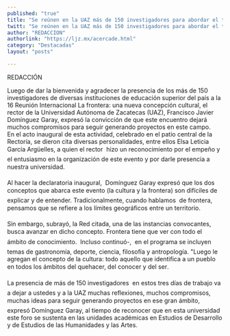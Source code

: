 ```yaml
---
published: "true"
title: "Se reúnen en la UAZ más de 150 investigadores para abordar el tema de la frontera"
twitt: "Se reúnen en la UAZ más de 150 investigadores para abordar el tema de la frontera"
author: "REDACCION"
authorlink: "https://ljz.mx/acercade.html"
category: "Destacadas"
layout: "posts"

---
```


REDACCIÓN



Luego de dar la bienvenida y agradecer la presencia de los más de 150 investigadores de diversas instituciones de educación superior del país a la 16 Reunión Internacional La frontera: una nueva concepción cultural, el rector de la Universidad Autónoma de Zacatecas (UAZ), Francisco Javier Domínguez Garay, expresó la convicción de que este encuentro dejará muchos compromisos para seguir generando proyectos en este campo.  
  En el acto inaugural de esta actividad, celebrado en el patio central de la Rectoría, se dieron cita diversas personalidades, entre ellos Elsa Leticia García Argüelles, a quien el rector  hizo un reconocimiento por el empeño y el entusiasmo en la organización de este evento y por darle presencia a nuestra universidad.



   



  Al hacer la declaratoria inaugural,  Domínguez Garay expresó que los dos conceptos que abarca este evento (la cultura y la frontera) son difíciles de explicar y de entender. Tradicionalmente, cuando hablamos  de frontera, pensamos que se refiere a los límites geográficos entre un territorio.



  Sin embargo, subrayó, la Red citada, una de las instancias convocantes, busca avanzar en dicho concepto. Frontera tiene que ver con todo el ámbito de conocimiento.  Incluso continuó-,  en el programa se incluyen temas de gastronomía, deporte, ciencia, filosofía y antropología. "Luego le agregan el concepto de la cultura: todo aquello que identifica a un pueblo en todos los ámbitos del quehacer, del conocer y del ser.



  La presencia de más de 150 investigadores  en estos tres días de trabajo va a dejar a ustedes y a la UAZ muchas reflexiones, muchos compromisos, muchas ideas para seguir generando proyectos en ese gran ámbito, expresó Domínguez Garay, al tiempo de reconocer que en esta universidad este foro se sustenta en las unidades académicas en Estudios de Desarrollo y de Estudios de las Humanidades y las Artes.

